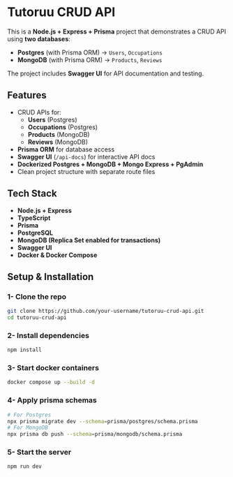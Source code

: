 # Tutoruu CRUD API

This is a **Node.js + Express + Prisma** project that demonstrates a CRUD API using **two databases**:

- **Postgres** (with Prisma ORM) → `Users`, `Occupations`  
- **MongoDB** (with Prisma ORM) → `Products`, `Reviews`

The project includes **Swagger UI** for API documentation and testing. 

## Features
- CRUD APIs for:
  - **Users** (Postgres)
  - **Occupations** (Postgres)
  - **Products** (MongoDB)
  - **Reviews** (MongoDB)
- **Prisma ORM** for database access
- **Swagger UI** (`/api-docs`) for interactive API docs
- **Dockerized Postgres + MongoDB + Mongo Express + PgAdmin**
- Clean project structure with separate route files

## Tech Stack
- **Node.js + Express**
- **TypeScript**
- **Prisma**
- **PostgreSQL**
- **MongoDB (Replica Set enabled for transactions)**
- **Swagger UI**
- **Docker & Docker Compose**

## Setup & Installation

### 1- Clone the repo
```bash
git clone https://github.com/your-username/tutoruu-crud-api.git
cd tutoruu-crud-api
```
### 2- Install dependencies
```bash
npm install
```
### 3- Start docker containers
```bash
docker compose up --build -d
```
### 4- Apply prisma schemas
```bash
# For Postgres
npx prisma migrate dev --schema=prisma/postgres/schema.prisma
# For MongoDB
npx prisma db push --schema=prisma/mongodb/schema.prisma
```
### 5- Start the server
```bash
npm run dev
```
